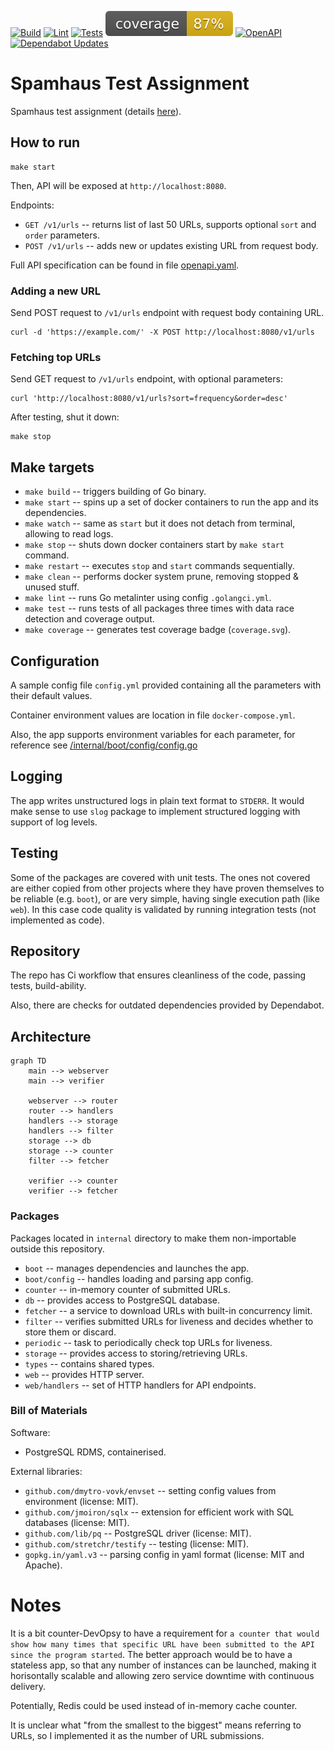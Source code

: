 [![Build](https://github.com/dmytro-vovk/shta/actions/workflows/ci.yaml/badge.svg)](https://github.com/dmytro-vovk/shta/actions/workflows/ci.yaml)
[![Lint](https://github.com/dmytro-vovk/shta/actions/workflows/lint.yaml/badge.svg)](https://github.com/dmytro-vovk/shta/actions/workflows/lint.yaml)
[![Tests](https://github.com/dmytro-vovk/shta/actions/workflows/tests.yaml/badge.svg)](https://github.com/dmytro-vovk/shta/actions/workflows/tests.yaml)
![coverage](https://github.com/dmytro-vovk/shta/blob/master/coverage.svg)
[![OpenAPI](https://github.com/dmytro-vovk/shta/actions/workflows/openapi.yaml/badge.svg)](https://github.com/dmytro-vovk/shta/actions/workflows/openapi.yaml)
[![Dependabot Updates](https://github.com/dmytro-vovk/shta/actions/workflows/dependabot/dependabot-updates/badge.svg)](https://github.com/dmytro-vovk/shta/actions/workflows/dependabot/dependabot-updates)

# Spamhaus Test Assignment

Spamhaus test assignment (details [here](ASSIGNMENT.md)).

## How to run

```shell
make start
```

Then, API will be exposed at `http://localhost:8080`.

Endpoints:
 - `GET /v1/urls` -- returns list of last 50 URLs, supports optional `sort` and `order` parameters. 
 - `POST /v1/urls` -- adds new or updates existing URL from request body.

Full API specification can be found in file [openapi.yaml](openapi.yaml).

### Adding a new URL

Send POST request to `/v1/urls` endpoint with request body containing URL.
```shell
curl -d 'https://example.com/' -X POST http://localhost:8080/v1/urls
```
### Fetching top URLs

Send GET request to `/v1/urls` endpoint, with optional parameters:

```shell
curl 'http://localhost:8080/v1/urls?sort=frequency&order=desc'
```

After testing, shut it down:

```shell
make stop
```

## Make targets

- `make build` -- triggers building of Go binary.
- `make start` -- spins up a set of docker containers to run the app and its dependencies.
- `make watch` -- same as `start` but it does not detach from terminal, allowing to read logs.
- `make stop` -- shuts down docker containers start by `make start` command.
- `make restart` -- executes `stop` and `start` commands sequentially.
- `make clean` -- performs docker system prune, removing stopped & unused stuff.
- `make lint` -- runs Go metalinter using config `.golangci.yml`.
- `make test` -- runs tests of all packages three times with data race detection and coverage output.
- `make coverage` -- generates test coverage badge (`coverage.svg`).

## Configuration

A sample config file `config.yml` provided containing all the parameters with their default values.

Container environment values are location in file `docker-compose.yml`.

Also, the app supports environment variables for each parameter, for reference see [/internal/boot/config/config.go](./internal/boot/config/config.go)

## Logging

The app writes unstructured logs in plain text format to `STDERR`.
It would make sense to use `slog` package to implement structured logging with support of log levels. 

## Testing

Some of the packages are covered with unit tests. 
The ones not covered are either copied from other projects where they have proven themselves to be reliable (e.g. `boot`),
or are very simple, having single execution path (like `web`). In this case code quality is validated by running integration tests
(not implemented as code). 

## Repository

The repo has Ci workflow that ensures cleanliness of the code, passing tests, build-ability.

Also, there are checks for outdated dependencies provided by Dependabot. 

## Architecture

```mermaid
graph TD
	main --> webserver
	main --> verifier
	
    webserver --> router
    router --> handlers
    handlers --> storage
    handlers --> filter
    storage --> db
    storage --> counter
    filter --> fetcher
    
    verifier --> counter
    verifier --> fetcher
```

### Packages
Packages located in `internal` directory to make them non-importable outside this repository.

 - `boot` -- manages dependencies and launches the app.
 - `boot/config` -- handles loading and parsing app config.
 - `counter` -- in-memory counter of submitted URLs.
 - `db` -- provides access to PostgreSQL database. 
 - `fetcher` -- a service to download URLs with built-in concurrency limit.
 - `filter` -- verifies submitted URLs for liveness and decides whether to store them or discard. 
 - `periodic` -- task to periodically check top URLs for liveness.
 - `storage` -- provides access to storing/retrieving URLs.
 - `types` -- contains shared types.
 - `web` -- provides HTTP server.
 - `web/handlers` -- set of HTTP handlers for API endpoints.

### Bill of Materials

Software:
- PostgreSQL RDMS, containerised.

External libraries:
- `github.com/dmytro-vovk/envset` -- setting config values from environment (license: MIT). 
- `github.com/jmoiron/sqlx` -- extension for efficient work with SQL databases (license: MIT).
- `github.com/lib/pq` -- PostgreSQL driver (license: MIT).
- `github.com/stretchr/testify` -- testing (license: MIT).
- `gopkg.in/yaml.v3` -- parsing config in yaml format (license: MIT and Apache).

# Notes

It is a bit counter-DevOpsy to have a requirement for `a counter that would show how many times that specific URL have been submitted to the API since the program started`.
The better approach would be to have a stateless app, so that any number of instances can be launched,
making it horisontally scalable and allowing zero service downtime with continuous delivery.  

Potentially, Redis could be used instead of in-memory cache counter. 

It is unclear what "from the smallest to the biggest" means referring to URLs, so I implemented it as the number of URL submissions. 
